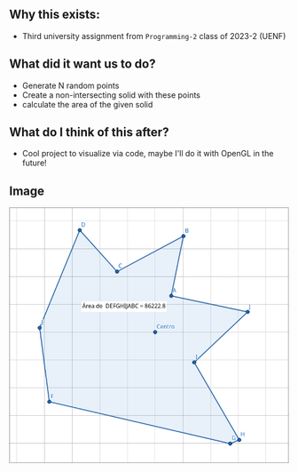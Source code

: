 ## Why this exists:

- Third university assignment from `Programming-2` class of 2023-2 (UENF)

## What did it want us to do?

- Generate N random points
- Create a non-intersecting solid with these points
- calculate the area of the given solid

## What do I think of this after?

- Cool project to visualize via code, maybe I'll do it with OpenGL in the future!

## Image

![](https://raw.githubusercontent.com/MintzyG/MyMonoRepo/master/Univeristy/Programming/Graphics/Polygon/example1.png)
